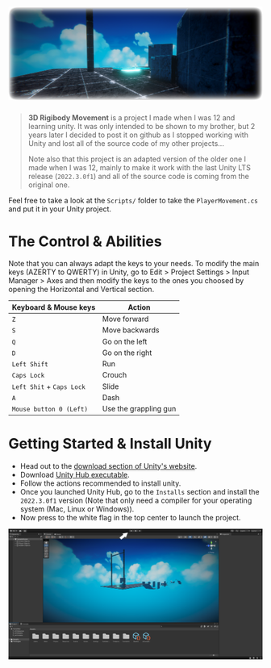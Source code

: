 <h1 align="center">
    <img src="README/movement-project.png" width="1000px">
</h1>

> **3D Rigibody Movement** is a project I made when I was 12 and learning unity. It was only intended to be shown to my brother, but 2 years later I decided to post it on github as I stopped working with Unity and lost all of the source code of my other projects... 
>
> Note also that this project is an adapted version of the older one I made when I was 12, mainly to make it work with the last Unity LTS release (`2022.3.0f1`) and all of the source code is coming from the original one.

Feel free to take a look at the `Scripts/` folder to take the `PlayerMovement.cs` and put it in your Unity project. 

# The Control & Abilities

Note that you can always adapt the keys to your needs. To modify the main keys (AZERTY to QWERTY) in Unity, go to Edit > Project Settings > Input Manager > Axes and then modify the keys to the ones you choosed by opening the Horizontal and Vertical section.

|Keyboard & Mouse keys      | Action                |
|---------------------------|-----------------------|
| `Z`                       | Move forward          |
| `S`                       | Move backwards        |
| `Q`                       | Go on the left        |
| `D`                       | Go on the right       |
| `Left Shift`              | Run                   |
| `Caps Lock`               | Crouch                |
| `Left Shit` + `Caps Lock` | Slide                 |
| `A`                       | Dash                  |
| `Mouse button 0 (Left)`   | Use the grappling gun |

# Getting Started & Install Unity
* Head out to the [download section of Unity's website](https://unity3d.com/fr/get-unity/download).
* Download [Unity Hub executable](https://public-cdn.cloud.unity3d.com/hub/prod/UnityHubSetup.exe).
* Follow the actions recommended to install unity.
* Once you launched Unity Hub, go to the `Installs` section and install the `2022.3.0f1` version (Note that only need a compiler for your operating system (Mac, Linux or Windows)).
* Now press to the white flag in the top center to launch the project.

<img src="README/how-to-launch-in-unity.png" width="1000px">